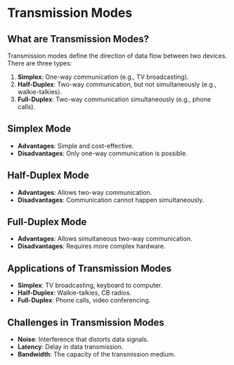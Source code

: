 # Transmission Modes

## What are Transmission Modes?
Transmission modes define the direction of data flow between two devices. There are three types:
1. **Simplex**: One-way communication (e.g., TV broadcasting).
2. **Half-Duplex**: Two-way communication, but not simultaneously (e.g., walkie-talkies).
3. **Full-Duplex**: Two-way communication simultaneously (e.g., phone calls).

## Simplex Mode
- **Advantages**: Simple and cost-effective.
- **Disadvantages**: Only one-way communication is possible.

## Half-Duplex Mode
- **Advantages**: Allows two-way communication.
- **Disadvantages**: Communication cannot happen simultaneously.

## Full-Duplex Mode
- **Advantages**: Allows simultaneous two-way communication.
- **Disadvantages**: Requires more complex hardware.

## Applications of Transmission Modes
- **Simplex**: TV broadcasting, keyboard to computer.
- **Half-Duplex**: Walkie-talkies, CB radios.
- **Full-Duplex**: Phone calls, video conferencing.

## Challenges in Transmission Modes
- **Noise**: Interference that distorts data signals.
- **Latency**: Delay in data transmission.
- **Bandwidth**: The capacity of the transmission medium.